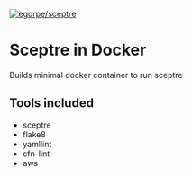 [![egorpe/sceptre](https://img.shields.io/docker/cloud/build/servicensw/sceptre.svg)](https://hub.docker.com/r/servicensw/sceptre/builds)

# Sceptre in Docker

Builds minimal docker container to run sceptre

## Tools included

* sceptre
* flake8
* yamllint
* cfn-lint
* aws
